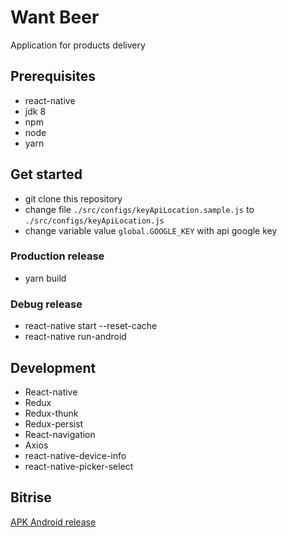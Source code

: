 # Want Beer

Application for products delivery

## Prerequisites

- react-native
- jdk 8
- npm
- node
- yarn

## Get started

- git clone this repository
- change file ```./src/configs/keyApiLocation.sample.js``` to ```./src/configs/keyApiLocation.js```
- change variable value ```global.GOOGLE_KEY``` with api google key

### Production release
- yarn build

### Debug release
- react-native start --reset-cache
- react-native run-android

## Development

- React-native
- Redux
- Redux-thunk
- Redux-persist
- React-navigation
- Axios
- react-native-device-info
- react-native-picker-select

## Bitrise
<a href="https://app.bitrise.io/artifact/29577742/p/2bb34a62fef8bbc3574f021a8e1784b9" target="_blank"><span>APK Android release</span> </a>